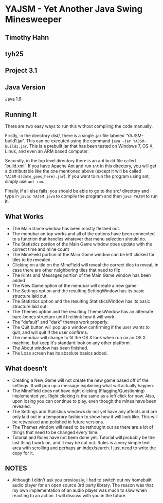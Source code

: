 YAJSM - Yet Another Java Swing Minesweeper
============

Timothy Hahn
--------------
tyh25
--------------
Project 3.1
--------------
    

Java Version
-------------
Java 1.6
    

Running It
-------------
There are two easy ways to run this without compiling the code manually.

Firstly, in the directory dist/, there is a single .jar file labeled 'YAJSM-build1.jar'.
This can be executed using the command `java -jar YAJSM-build1.jar`. This is a prebuilt jar that has been tested on Windows 7, OS X, Linux, and even an ARM based computer.

Secondly, in the top level directory there is an ant build file called 'build.xml'. If you have Apache Ant and run `ant` in this directory, you will get a distributable like the one mentioned above (except it will be called `YAJSM-$(date_goes_here).jar`). If you want to run the program using ant, simply use `ant run`.

Finally, if all else fails, you should be able to go to the src/ directory and type in `javac YAJSM.java` to compile the program and then `java YAJSM` to run it.


What Works
-------------
* The Main Game window has been mostly fleshed out. 
* The menubar on top works and all of the options have been connected to a function that handles whatever that menu selection should do.
* The Statistics portion of the Main Game window does update with the correct time and mine count
* The MineField portion of the Main Game window can be left clicked for tiles to be revealed.
* Clicking on a tile on the MineField will reveal the correct tiles to reveal, in case there are other neighboring tiles that need to flip
* The Hints and Messages portion of the Main Game window has been added
* The New Game option of the menubar will create a new game
* The Settings option and the resulting SettingWindow has its basic structure laid out.
* The Statistics option and the resulting StatisticsWindow has its basic structure laid out.
* The Themes option and the resulting ThemesWindow has an alternate bare-bones structure until I rethink how it will work.
* The "default" and "dark" themes work properly.
* The Quit button will pop up a window confirming if the user wants to quit, and will quit if the user confirms.
* The menubar will change to fit the OS X look when run on an OS X machine, but keep it's standard look on any other platform.
* The About window has been finished.
* The Lose screen has its absolute basics added.


What doesn't
-------------
* Creating a New Game will not create the new game based off of the settings. It will pop up a message explaining what will actually happen.
* The MineField does not have right clicking (Flagging/Questioning) implemented yet. Right clicking is the same as a left click for now. Also, upon losing you can continue to play, even though the mines have been revealed.
* The Settings and Statistics windows do not yet have any affects and are only laid out in a temporary fashion to show how it will look like. This will be retweaked and polished in future versions.
* The Themes window will need to be rethought out as there are a lot of things that need to be changed every time.
* Tutorial and Rules have not been done yet. Tutorial will probably be the last thing I work on, and it may be cut out. Rules is a very simple text area with scrolling and perhaps an index/search. I just need to write the copy for it.

NOTES
-------------
* Although I didn't ask you previously, I had to switch out my homebuilt audio player for an open source 3rd party library. The reason was that my own implementation of an audio player was much to slow when reacting to an action. I will discuss with you in the future.
